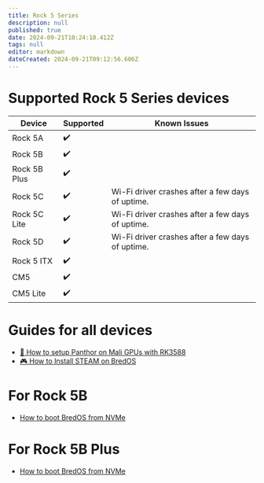 ```yaml
---
title: Rock 5 Series
description: null
published: true
date: 2024-09-21T10:24:10.412Z
tags: null
editor: markdown
dateCreated: 2024-09-21T09:12:56.606Z
---
```


# Supported Rock 5 Series devices

| Device       | Supported | Known Issues                                                     |
| ------------ | --------- | ---------------------------------------------------------------- |
| Rock 5A      | ✔️        |                                                                  |
| Rock 5B      | ✔️        |                                                                  |
| Rock 5B Plus | ✔️        |                                                                  |
| Rock 5C      | ✔️        | Wi-Fi driver crashes after a few days of uptime. |
| Rock 5C Lite | ✔️        | Wi-Fi driver crashes after a few days of uptime. |
| Rock 5D      | ✔️        | Wi-Fi driver crashes after a few days of uptime. |
| Rock 5 ITX   | ✔️        |                                                                  |
| CM5          | ✔️        |                                                                  |
| CM5 Lite     | ✔️        |                                                                  |

# Guides for all devices

- [🐾 How to setup Panthor on Mali GPUs with RK3588](/en/how-to/how-to-setup-panthor)
- [🎮  How to Install STEAM on BredOS](/en/how-to/how-to-install-steam)

# For Rock 5B

- [How to boot BredOS from NVMe](/en/rock-5/how-to-boot-from-nvme)

# For Rock 5B Plus

- [How to boot BredOS from NVMe](/en/rock-5/how-to-boot-from-nvme)
